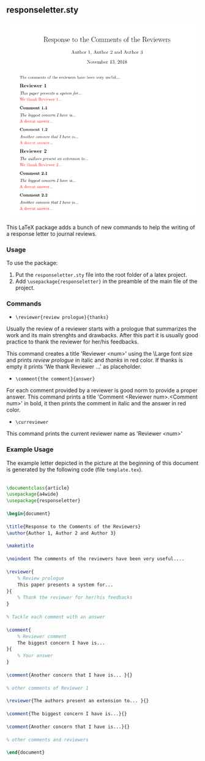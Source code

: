 ## responseletter.sty


<p align="center">
  <img src="template.png" width=600px/>
</p>

This LaTeX package adds a bunch of new commands to help the writing of a response letter to journal reviews.

### Usage

To use the package:

1. Put the `responseletter.sty` file into the root folder of a latex project.
2. Add `\usepackage{responseletter}` in the preamble of the main file of the project.


### Commands

* `\reviewer{review prologue}{thanks}`

Usually the review of a reviewer starts with a prologue that summarizes the work and its main strenghts and drawbacks.
After this part it is usually good practice to thank the reviewer for her/his feedbacks.

This command creates a title 'Reviewer \<num\>' using the \Large font size and prints *review prologue* in italic and *thanks* in red color.
If thanks is empty it prints 'We thank Reviewer <num>...' as placeholder.

* `\comment{the comment}{answer}`

For each comment provided by a reviewer is good norm to provide a proper answer.
This command prints a title 'Comment \<Reviewer num\>.\<Comment num\>' in bold, it then prints the comment in italic and the answer in red color.

* `\curreviewer`

This command prints the current reviewer name as 'Reviewer \<num\>'

### Example Usage

The example letter depicted in the picture at the beginning of this document is generated by the following code (file `template.tex`).

```latex

\documentclass{article}
\usepackage{a4wide}
\usepackage{responseletter}

\begin{document}

\title{Response to the Comments of the Reviewers}
\author{Author 1, Author 2 and Author 3}

\maketitle

\noindent The comments of the reviewers have been very useful....

\reviewer{
	% Review prologue
	This paper presents a system for...
}{
	% Thank the reviewer for her/his feedbacks
}

% Tackle each comment with an answer

\comment{
	% Reviewer comment
	The biggest concern I have is...
}{
	% Your answer
}

\comment{Another concern that I have is... }{}

% other comments of Reviewer 1

\reviewer{The authors present an extension to... }{}

\comment{The biggest concern I have is...}{}

\comment{Another concern that I have is...}{}

% other comments and reviewers

\end{document}

```
